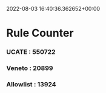 2022-08-03 16:40:36.362652+00:00
# Rule Counter 
 ### UCATE : 550722

 ### Veneto : 20899

 ### Allowlist : 13924
